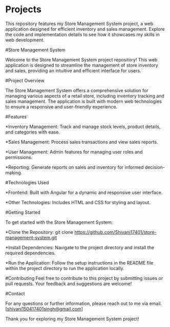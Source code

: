 # Projects
This repository features my Store Management System project, a web application designed for efficient inventory and sales management. Explore the code and implementation details to see how it showcases my skills in web development.

#Store Management System

Welcome to the Store Management System project repository! This web application is designed to streamline the management of store inventory and sales, providing an intuitive and efficient interface for users.


#Project Overview

The Store Management System offers a comprehensive solution for managing various aspects of a retail store, including inventory tracking and sales management. The application is built with modern web technologies to ensure a responsive and user-friendly experience.


#Features

 *Inventory Management: Track and manage stock levels, product details, and categories with ease.
 
 *Sales Management: Process sales transactions and view sales reports.
 
 *User Management: Admin features for managing user roles and permissions.
 
 *Reporting: Generate reports on sales and inventory for informed decision-making.

 
#Technologies Used

 *Frontend: Built with Angular for a dynamic and responsive user interface.

 *Other Technologies: Includes HTML and CSS for styling and layout.


#Getting Started

To get started with the Store Management System:

*Clone the Repository: git clone https://github.com/Shivani17401/store-management-system.git

*Install Dependencies: Navigate to the project directory and install the required dependencies.

*Run the Application: Follow the setup instructions in the README file within the project directory to run the application locally.


#Contributing
Feel free to contribute to this project by submitting issues or pull requests. Your feedback and suggestions are welcome!


#Contact

For any questions or further information, please reach out to me via email.[shivani150417401singh@gmail.com]

Thank you for exploring my Store Management System project!
